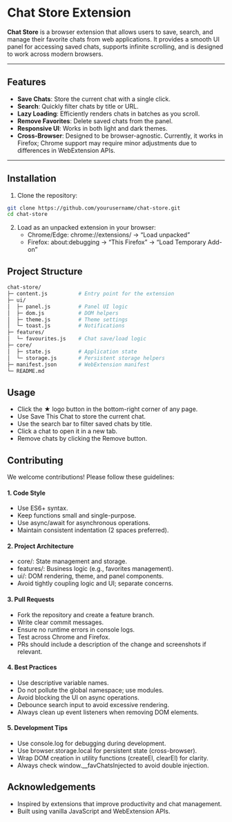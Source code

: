 # Chat Store Extension

**Chat Store** is a browser extension that allows users to save, search, and manage their favorite chats from web applications. It provides a smooth UI panel for accessing saved chats, supports infinite scrolling, and is designed to work across modern browsers.

---

## Features

- **Save Chats**: Store the current chat with a single click.
- **Search**: Quickly filter chats by title or URL.
- **Lazy Loading**: Efficiently renders chats in batches as you scroll.
- **Remove Favorites**: Delete saved chats from the panel.
- **Responsive UI**: Works in both light and dark themes.
- **Cross-Browser**: Designed to be browser-agnostic. Currently, it works in Firefox; Chrome support may require minor adjustments due to differences in WebExtension APIs.
---

## Installation

1. Clone the repository:

```bash
git clone https://github.com/yourusername/chat-store.git
cd chat-store
```
2. Load as an unpacked extension in your browser:
   - Chrome/Edge: chrome://extensions/ → “Load unpacked”
   - Firefox: about:debugging → “This Firefox” → “Load Temporary Add-on”


## Project Structure
```bash
chat-store/
├─ content.js          # Entry point for the extension
├─ ui/
│  ├─ panel.js         # Panel UI logic
│  ├─ dom.js           # DOM helpers
│  ├─ theme.js         # Theme settings
│  └─ toast.js         # Notifications
├─ features/
│  └─ favourites.js    # Chat save/load logic
├─ core/
│  ├─ state.js         # Application state
│  └─ storage.js       # Persistent storage helpers
├─ manifest.json       # WebExtension manifest
└─ README.md
```

## Usage
- Click the ★ logo button in the bottom-right corner of any page.
- Use Save This Chat to store the current chat.
- Use the search bar to filter saved chats by title.
- Click a chat to open it in a new tab.
- Remove chats by clicking the Remove button.

## Contributing

We welcome contributions! Please follow these guidelines:

#### 1. Code Style
- Use ES6+ syntax.
- Keep functions small and single-purpose.
- Use async/await for asynchronous operations.
- Maintain consistent indentation (2 spaces preferred).

#### 2. Project Architecture
- core/: State management and storage.
- features/: Business logic (e.g., favorites management).
- ui/: DOM rendering, theme, and panel components.
- Avoid tightly coupling logic and UI; separate concerns.

#### 3. Pull Requests
- Fork the repository and create a feature branch.
- Write clear commit messages.
- Ensure no runtime errors in console logs.
- Test across Chrome and Firefox.
- PRs should include a description of the change and screenshots if relevant.

#### 4. Best Practices
- Use descriptive variable names.
- Do not pollute the global namespace; use modules.
- Avoid blocking the UI on async operations.
- Debounce search input to avoid excessive rendering.
- Always clean up event listeners when removing DOM elements.

#### 5. Development Tips

- Use console.log for debugging during development.
- Use browser.storage.local for persistent state (cross-browser).
- Wrap DOM creation in utility functions (createEl, clearEl) for clarity.
- Always check window.__favChatsInjected to avoid double injection.

## Acknowledgements

- Inspired by extensions that improve productivity and chat management.
- Built using vanilla JavaScript and WebExtension APIs.